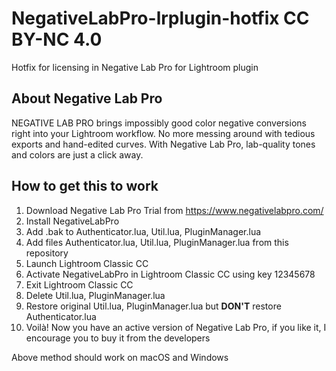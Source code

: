 # NegativeLabPro-lrplugin-hotfix CC BY-NC 4.0
Hotfix for licensing in Negative Lab Pro for Lightroom plugin

## About Negative Lab Pro
NEGATIVE LAB PRO brings impossibly good color negative conversions right into your Lightroom workflow. No more messing around with tedious exports and hand-edited curves. With Negative Lab Pro, lab-quality tones and colors are just a click away.

## How to get this to work
1. Download Negative Lab Pro Trial from https://www.negativelabpro.com/
2. Install NegativeLabPro
3. Add .bak to Authenticator.lua, Util.lua, PluginManager.lua
4. Add files Authenticator.lua, Util.lua, PluginManager.lua from this repository
5. Launch Lightroom Classic CC
6. Activate NegativeLabPro in Lightroom Classic CC using key 12345678
7. Exit Lightroom Classic CC
8. Delete Util.lua, PluginManager.lua
9. Restore original Util.lua, PluginManager.lua but **DON'T** restore Authenticator.lua
10. Voilà! Now you have an active version of Negative Lab Pro, if you like it, I encourage you to buy it from the developers

Above method should work on macOS and Windows
